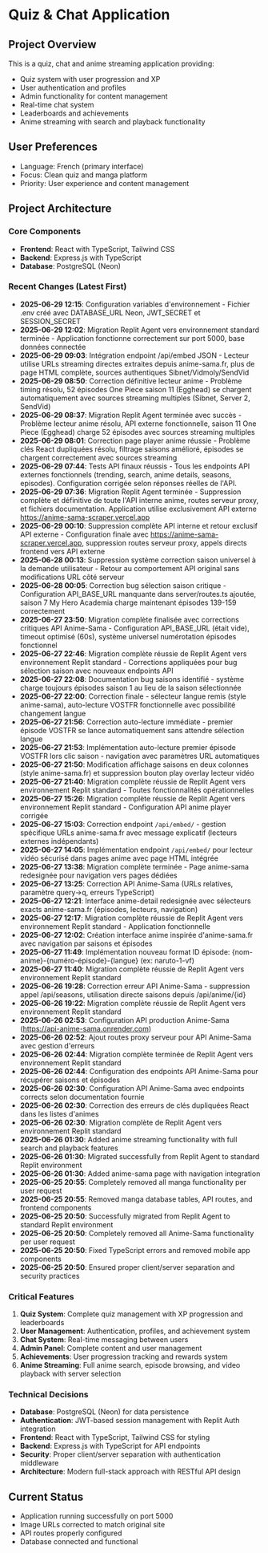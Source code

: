 # Quiz & Chat Application

## Project Overview
This is a quiz, chat and anime streaming application providing:
- Quiz system with user progression and XP
- User authentication and profiles
- Admin functionality for content management
- Real-time chat system
- Leaderboards and achievements
- Anime streaming with search and playback functionality

## User Preferences
- Language: French (primary interface)
- Focus: Clean quiz and manga platform
- Priority: User experience and content management

## Project Architecture

### Core Components
- **Frontend**: React with TypeScript, Tailwind CSS
- **Backend**: Express.js with TypeScript
- **Database**: PostgreSQL (Neon)

### Recent Changes (Latest First)
- **2025-06-29 12:15**: Configuration variables d'environnement - Fichier .env créé avec DATABASE_URL Neon, JWT_SECRET et SESSION_SECRET
- **2025-06-29 12:02**: Migration Replit Agent vers environnement standard terminée - Application fonctionne correctement sur port 5000, base données connectée
- **2025-06-29 09:03**: Intégration endpoint /api/embed JSON - Lecteur utilise URLs streaming directes extraites depuis anime-sama.fr, plus de page HTML complète, sources authentiques Sibnet/Vidmoly/SendVid
- **2025-06-29 08:50**: Correction définitive lecteur anime - Problème timing résolu, 52 épisodes One Piece saison 11 (Egghead) se chargent automatiquement avec sources streaming multiples (Sibnet, Server 2, SendVid)
- **2025-06-29 08:37**: Migration Replit Agent terminée avec succès - Problème lecteur anime résolu, API externe fonctionnelle, saison 11 One Piece (Egghead) charge 52 épisodes avec sources streaming multiples
- **2025-06-29 08:01**: Correction page player anime réussie - Problème clés React dupliquées résolu, filtrage saisons amélioré, épisodes se chargent correctement avec sources streaming
- **2025-06-29 07:44**: Tests API finaux réussis - Tous les endpoints API externes fonctionnels (trending, search, anime details, seasons, episodes). Configuration corrigée selon réponses réelles de l'API.
- **2025-06-29 07:36**: Migration Replit Agent terminée - Suppression complète et définitive de toute l'API interne anime, routes serveur proxy, et fichiers documentation. Application utilise exclusivement API externe https://anime-sama-scraper.vercel.app
- **2025-06-29 00:10**: Suppression complète API interne et retour exclusif API externe - Configuration finale avec https://anime-sama-scraper.vercel.app, suppression routes serveur proxy, appels directs frontend vers API externe
- **2025-06-28 00:13**: Suppression système correction saison universel à la demande utilisateur - Retour au comportement API original sans modifications URL côté serveur
- **2025-06-28 00:05**: Correction bug sélection saison critique - Configuration API_BASE_URL manquante dans server/routes.ts ajoutée, saison 7 My Hero Academia charge maintenant épisodes 139-159 correctement
- **2025-06-27 23:50**: Migration complète finalisée avec corrections critiques API Anime-Sama - Configuration API_BASE_URL (était vide), timeout optimisé (60s), système universel numérotation épisodes fonctionnel
- **2025-06-27 22:46**: Migration complète réussie de Replit Agent vers environnement Replit standard - Corrections appliquées pour bug sélection saison avec nouveaux endpoints API
- **2025-06-27 22:08**: Documentation bug saisons identifié - système charge toujours épisodes saison 1 au lieu de la saison sélectionnée
- **2025-06-27 22:00**: Correction finale - sélecteur langue remis (style anime-sama), auto-lecture VOSTFR fonctionnelle avec possibilité changement langue
- **2025-06-27 21:56**: Correction auto-lecture immédiate - premier épisode VOSTFR se lance automatiquement sans attendre sélection langue
- **2025-06-27 21:53**: Implémentation auto-lecture premier épisode VOSTFR lors clic saison - navigation avec paramètres URL automatiques
- **2025-06-27 21:50**: Modification affichage saisons en deux colonnes (style anime-sama.fr) et suppression bouton play overlay lecteur vidéo
- **2025-06-27 21:40**: Migration complète réussie de Replit Agent vers environnement Replit standard - Toutes fonctionnalités opérationnelles
- **2025-06-27 15:26**: Migration complète réussie de Replit Agent vers environnement Replit standard - Configuration API anime player corrigée
- **2025-06-27 15:03**: Correction endpoint `/api/embed/` - gestion spécifique URLs anime-sama.fr avec message explicatif (lecteurs externes indépendants)
- **2025-06-27 14:05**: Implémentation endpoint `/api/embed/` pour lecteur vidéo sécurisé dans pages anime avec page HTML intégrée
- **2025-06-27 13:38**: Migration complète terminée - Page anime-sama redesignée pour navigation vers pages dédiées
- **2025-06-27 13:25**: Correction API Anime-Sama (URLs relatives, paramètre query→q, erreurs TypeScript)
- **2025-06-27 12:21**: Interface anime-detail redesignée avec sélecteurs exacts anime-sama.fr (épisodes, lecteurs, navigation)
- **2025-06-27 12:17**: Migration complète réussie de Replit Agent vers environnement Replit standard - Application fonctionnelle
- **2025-06-27 12:02**: Création interface anime inspirée d'anime-sama.fr avec navigation par saisons et épisodes
- **2025-06-27 11:49**: Implémentation nouveau format ID épisode: {nom-anime}-{numéro-épisode}-{langue} (ex: naruto-1-vf)
- **2025-06-27 11:40**: Migration complète réussie de Replit Agent vers environnement Replit standard
- **2025-06-26 19:28**: Correction erreur API Anime-Sama - suppression appel /api/seasons, utilisation directe saisons depuis /api/anime/{id}
- **2025-06-26 19:22**: Migration complète réussie de Replit Agent vers environnement Replit standard
- **2025-06-26 02:53**: Configuration API production Anime-Sama (https://api-anime-sama.onrender.com)
- **2025-06-26 02:52**: Ajout routes proxy serveur pour API Anime-Sama avec gestion d'erreurs
- **2025-06-26 02:44**: Migration complète terminée de Replit Agent vers environnement Replit standard
- **2025-06-26 02:44**: Configuration des endpoints API Anime-Sama pour récupérer saisons et épisodes
- **2025-06-26 02:30**: Configuration API Anime-Sama avec endpoints corrects selon documentation fournie
- **2025-06-26 02:30**: Correction des erreurs de clés dupliquées React dans les listes d'animes
- **2025-06-26 02:30**: Migration complète de Replit Agent vers environnement Replit standard
- **2025-06-26 01:30**: Added anime streaming functionality with full search and playback features
- **2025-06-26 01:30**: Migrated successfully from Replit Agent to standard Replit environment
- **2025-06-26 01:30**: Added anime-sama page with navigation integration
- **2025-06-25 20:55**: Completely removed all manga functionality per user request
- **2025-06-25 20:55**: Removed manga database tables, API routes, and frontend components
- **2025-06-25 20:50**: Successfully migrated from Replit Agent to standard Replit environment
- **2025-06-25 20:50**: Completely removed all Anime-Sama functionality per user request
- **2025-06-25 20:50**: Fixed TypeScript errors and removed mobile app components
- **2025-06-25 20:50**: Ensured proper client/server separation and security practices

### Critical Features
1. **Quiz System**: Complete quiz management with XP progression and leaderboards
2. **User Management**: Authentication, profiles, and achievement system
3. **Chat System**: Real-time messaging between users
4. **Admin Panel**: Complete content and user management
5. **Achievements**: User progression tracking and rewards system
6. **Anime Streaming**: Full anime search, episode browsing, and video playback with server selection

### Technical Decisions
- **Database**: PostgreSQL (Neon) for data persistence
- **Authentication**: JWT-based session management with Replit Auth integration
- **Frontend**: React with TypeScript, Tailwind CSS for styling
- **Backend**: Express.js with TypeScript for API endpoints
- **Security**: Proper client/server separation with authentication middleware
- **Architecture**: Modern full-stack approach with RESTful API design

## Current Status
- Application running successfully on port 5000
- Image URLs corrected to match original site
- API routes properly configured
- Database connected and functional